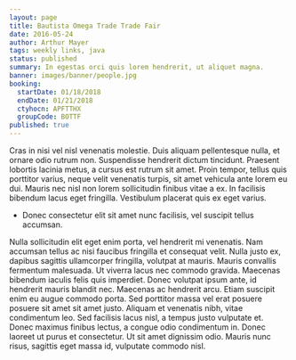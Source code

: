 ```yaml
---
layout: page
title: Bautista Omega Trade Trade Fair
date: 2016-05-24
author: Arthur Mayer
tags: weekly links, java
status: published
summary: In egestas orci quis lorem hendrerit, ut aliquet magna.
banner: images/banner/people.jpg
booking:
  startDate: 01/18/2018
  endDate: 01/21/2018
  ctyhocn: APFTTHX
  groupCode: BOTTF
published: true
---
```

Cras in nisi vel nisl venenatis molestie. Duis aliquam pellentesque nulla, et ornare odio rutrum non. Suspendisse hendrerit dictum tincidunt. Praesent lobortis lacinia metus, a cursus est rutrum sit amet. Proin tempor, tellus quis porttitor varius, neque velit venenatis turpis, sit amet vehicula ante lorem eu dui. Mauris nec nisl non lorem sollicitudin finibus vitae a ex. In facilisis bibendum lacus eget fringilla. Vestibulum placerat quis ex eget varius.

* Donec consectetur elit sit amet nunc facilisis, vel suscipit tellus accumsan.

Nulla sollicitudin elit eget enim porta, vel hendrerit mi venenatis. Nam accumsan tellus ac nisi faucibus fringilla et consequat velit. Nulla justo ex, dapibus sagittis ullamcorper fringilla, volutpat at mauris. Mauris convallis fermentum malesuada. Ut viverra lacus nec commodo gravida. Maecenas bibendum iaculis felis quis imperdiet. Donec volutpat ipsum ante, id hendrerit mauris blandit nec. Maecenas ac hendrerit arcu. Etiam suscipit enim eu augue commodo porta.
Sed porttitor massa vel erat posuere posuere sit amet sit amet justo. Aliquam et venenatis nibh, vitae condimentum leo. Sed facilisis lacus nisl, a tempus justo vulputate et. Donec maximus finibus lectus, a congue odio condimentum in. Donec laoreet ut purus et consectetur. Ut sit amet dignissim odio. Mauris nunc risus, sagittis eget massa id, vulputate commodo nisl.
